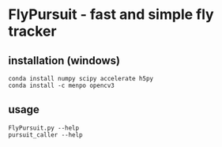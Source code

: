 # FlyPursuit - fast and simple fly tracker
## installation (windows)
```
conda install numpy scipy accelerate h5py
conda install -c menpo opencv3
```

## usage
`FlyPursuit.py --help`    
`pursuit_caller --help`

